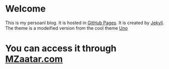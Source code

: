 # Welcome

This is my persoanl blog.
It is hosted in [GitHub Pages](https://github.io). It is created by [Jekyll](https://jekyllrb.com).
The theme is a modeified version from the cool theme [Uno](http://jekyllthemes.org/themes/jekyll-uno/)

# You can access it through [MZaatar.com](http://www.mzaatar.com)